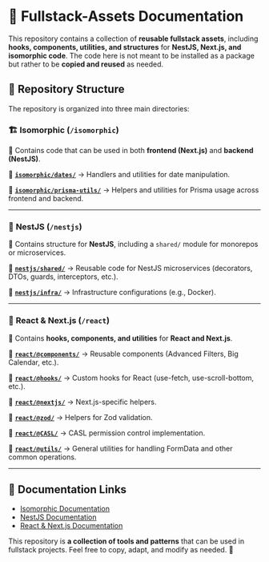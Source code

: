 # 📖 Fullstack-Assets Documentation

This repository contains a collection of **reusable fullstack assets**, including **hooks, components, utilities, and structures** for **NestJS, Next.js, and isomorphic code**. The code here is not meant to be installed as a package but rather to be **copied and reused** as needed.

## 📂 Repository Structure

The repository is organized into three main directories:

### 🏗️ **Isomorphic** (`/isomorphic`)

📌 Contains code that can be used in both **frontend (Next.js)** and **backend (NestJS)**.

🔹 **[`isomorphic/dates/`](./isomorphic/dates/README.md)** → Handlers and utilities for date manipulation.

🔹 **[`isomorphic/prisma-utils/`](./isomorphic/prisma-utils/README.md)** → Helpers and utilities for Prisma usage across frontend and backend.

---

### 🚀 **NestJS** (`/nestjs`)

📌 Contains structure for **NestJS**, including a `shared/` module for monorepos or microservices.

🔹 **[`nestjs/shared/`](./nestjs/shared/README.md)** → Reusable code for NestJS microservices (decorators, DTOs, guards, interceptors, etc.).

🔹 **[`nestjs/infra/`](./nestjs/infra/README.md)** → Infrastructure configurations (e.g., Docker).

---

### 🎨 **React & Next.js** (`/react`)

📌 Contains **hooks, components, and utilities** for **React and Next.js**.

🔹 **[`react/@components/`](./react/@components/README.md)** → Reusable components (Advanced Filters, Big Calendar, etc.).

🔹 **[`react/@hooks/`](./react/@hooks/README.md)** → Custom hooks for React (use-fetch, use-scroll-bottom, etc.).

🔹 **[`react/@nextjs/`](./react/@nextjs/README.md)** → Next.js-specific helpers.

🔹 **[`react/@zod/`](./react/@zod/README.md)** → Helpers for Zod validation.

🔹 **[`react/@CASL/`](./react/@CASL/README.md)** → CASL permission control implementation.

🔹 **[`react/@utils/`](./react/@utils/README.md)** → General utilities for handling FormData and other common operations.

---

## 🔗 Documentation Links

- [Isomorphic Documentation](./isomorphic/README.md)
- [NestJS Documentation](./nestjs/README.md)
- [React & Next.js Documentation](./react/README.md)

This repository is **a collection of tools and patterns** that can be used in fullstack projects. Feel free to copy, adapt, and modify as needed. 🚀
